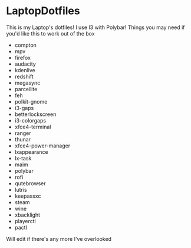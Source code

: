 # LaptopDotfiles
This is my Laptop's dotfiles! I use I3 with Polybar!
Things you may need if you'd like this to work out of the box
- compton
- mpv
- firefox
- audacity
- kdenlive
- redshift
- megasync
- parcellite
- feh
- polkit-gnome
- i3-gaps
- betterlockscreen
- i3-colorgaps
- xfce4-terminal
- ranger
- thunar
- xfce4-power-manager
- lxappearance
- lx-task
- maim
- polybar
- rofi
- qutebrowser
- lutris
- keepassxc
- steam
- wine
- xbacklight
- playerctl
- pactl

Will edit if there's any more I've overlooked
